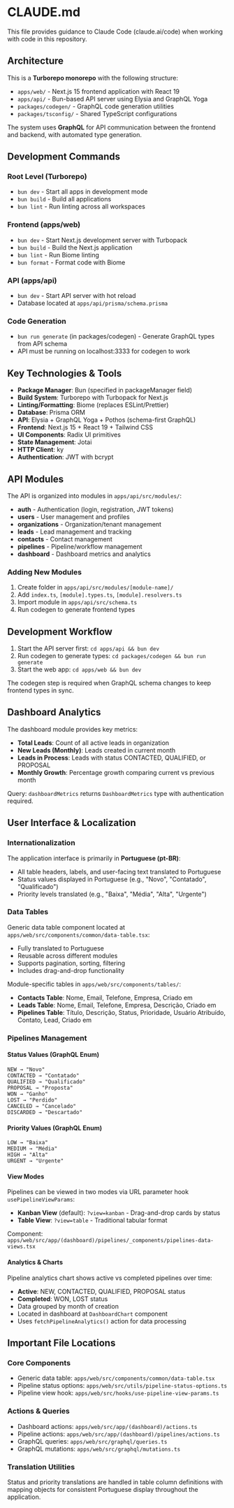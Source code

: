 # CLAUDE.md

This file provides guidance to Claude Code (claude.ai/code) when working with code in this repository.

## Architecture

This is a **Turborepo monorepo** with the following structure:
- `apps/web/` - Next.js 15 frontend application with React 19
- `apps/api/` - Bun-based API server using Elysia and GraphQL Yoga
- `packages/codegen/` - GraphQL code generation utilities
- `packages/tsconfig/` - Shared TypeScript configurations

The system uses **GraphQL** for API communication between the frontend and backend, with automated type generation.

## Development Commands

### Root Level (Turborepo)
- `bun dev` - Start all apps in development mode
- `bun build` - Build all applications
- `bun lint` - Run linting across all workspaces

### Frontend (apps/web)
- `bun dev` - Start Next.js development server with Turbopack
- `bun build` - Build the Next.js application
- `bun lint` - Run Biome linting
- `bun format` - Format code with Biome

### API (apps/api)
- `bun dev` - Start API server with hot reload
- Database located at `apps/api/prisma/schema.prisma`

### Code Generation
- `bun run generate` (in packages/codegen) - Generate GraphQL types from API schema
- API must be running on localhost:3333 for codegen to work

## Key Technologies & Tools

- **Package Manager**: Bun (specified in packageManager field)
- **Build System**: Turborepo with Turbopack for Next.js
- **Linting/Formatting**: Biome (replaces ESLint/Prettier)
- **Database**: Prisma ORM
- **API**: Elysia + GraphQL Yoga + Pothos (schema-first GraphQL)
- **Frontend**: Next.js 15 + React 19 + Tailwind CSS
- **UI Components**: Radix UI primitives
- **State Management**: Jotai
- **HTTP Client**: ky
- **Authentication**: JWT with bcrypt

## API Modules

The API is organized into modules in `apps/api/src/modules/`:
- **auth** - Authentication (login, registration, JWT tokens)
- **users** - User management and profiles
- **organizations** - Organization/tenant management
- **leads** - Lead management and tracking
- **contacts** - Contact management
- **pipelines** - Pipeline/workflow management
- **dashboard** - Dashboard metrics and analytics

### Adding New Modules
1. Create folder in `apps/api/src/modules/[module-name]/`
2. Add `index.ts`, `[module].types.ts`, `[module].resolvers.ts`
3. Import module in `apps/api/src/schema.ts`
4. Run codegen to generate frontend types

## Development Workflow

1. Start the API server first: `cd apps/api && bun dev`
2. Run codegen to generate types: `cd packages/codegen && bun run generate`
3. Start the web app: `cd apps/web && bun dev`

The codegen step is required when GraphQL schema changes to keep frontend types in sync.

## Dashboard Analytics

The dashboard module provides key metrics:
- **Total Leads**: Count of all active leads in organization
- **New Leads (Monthly)**: Leads created in current month
- **Leads in Process**: Leads with status CONTACTED, QUALIFIED, or PROPOSAL
- **Monthly Growth**: Percentage growth comparing current vs previous month

Query: `dashboardMetrics` returns `DashboardMetrics` type with authentication required.

## User Interface & Localization

### Internationalization
The application interface is primarily in **Portuguese (pt-BR)**:
- All table headers, labels, and user-facing text translated to Portuguese
- Status values displayed in Portuguese (e.g., "Novo", "Contatado", "Qualificado")
- Priority levels translated (e.g., "Baixa", "Média", "Alta", "Urgente")

### Data Tables
Generic data table component located at `apps/web/src/components/common/data-table.tsx`:
- Fully translated to Portuguese
- Reusable across different modules
- Supports pagination, sorting, filtering
- Includes drag-and-drop functionality

Module-specific tables in `apps/web/src/components/tables/`:
- **Contacts Table**: Nome, Email, Telefone, Empresa, Criado em
- **Leads Table**: Nome, Email, Telefone, Empresa, Descrição, Criado em
- **Pipelines Table**: Título, Descrição, Status, Prioridade, Usuário Atribuído, Contato, Lead, Criado em

### Pipelines Management

#### Status Values (GraphQL Enum)
```
NEW → "Novo"
CONTACTED → "Contatado"
QUALIFIED → "Qualificado"
PROPOSAL → "Proposta"
WON → "Ganho"
LOST → "Perdido"
CANCELED → "Cancelado"
DISCARDED → "Descartado"
```

#### Priority Values (GraphQL Enum)
```
LOW → "Baixa"
MEDIUM → "Média"
HIGH → "Alta"
URGENT → "Urgente"
```

#### View Modes
Pipelines can be viewed in two modes via URL parameter hook `usePipelineViewParams`:
- **Kanban View** (default): `?view=kanban` - Drag-and-drop cards by status
- **Table View**: `?view=table` - Traditional tabular format

Component: `apps/web/src/app/(dashboard)/pipelines/_components/pipelines-data-views.tsx`

#### Analytics & Charts
Pipeline analytics chart shows active vs completed pipelines over time:
- **Active**: NEW, CONTACTED, QUALIFIED, PROPOSAL status
- **Completed**: WON, LOST status
- Data grouped by month of creation
- Located in dashboard at `DashboardChart` component
- Uses `fetchPipelineAnalytics()` action for data processing

## Important File Locations

### Core Components
- Generic data table: `apps/web/src/components/common/data-table.tsx`
- Pipeline status options: `apps/web/src/utils/pipeline-status-options.ts`
- Pipeline view hook: `apps/web/src/hooks/use-pipeline-view-params.ts`

### Actions & Queries
- Dashboard actions: `apps/web/src/app/(dashboard)/actions.ts`
- Pipeline actions: `apps/web/src/app/(dashboard)/pipelines/actions.ts`
- GraphQL queries: `apps/web/src/graphql/queries.ts`
- GraphQL mutations: `apps/web/src/graphql/mutations.ts`

### Translation Utilities
Status and priority translations are handled in table column definitions with mapping objects for consistent Portuguese display throughout the application.